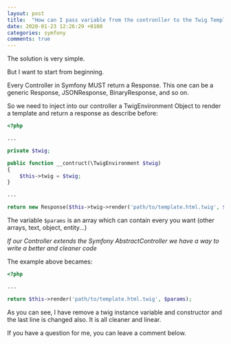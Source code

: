 ```yaml
---
layout: post
title:  "How can I pass variable from the contronller to the Twig Template?"
date: 2020-01-23 12:26:29 +0100
categories: symfony
comments: true
---
```

The solution is very simple. 

But I want to start from beginning. 

Every Controller in Symfony MUST return a Response. This one can be a generic Response, JSONResponse, BinaryResponse, and so on.

So we need to inject into our controller a TwigEnvironment Object to render a template and return a response as describe before:

```php
<?php

...

private $twig;

public function __contruct(\TwigEnvironment $twig)
{
    $this->twig = $twig;
} 

...

return new Response($this->twig->render('path/to/template.html.twig', $params);

```

The variable `$params` is an array which can contain every you want (other arrays, text, object, entity...)

*If our Controller extends the Symfony AbstractController we have a way to write a better and cleaner code*

The example above becames:

```php
<?php

...

return $this->render('path/to/template.html.twig', $params);

```

As you can see, I have remove a twig instance variable and constructor and the last line is changed also. It is all cleaner and linear.

If you have a question for me, you can leave a comment below.
